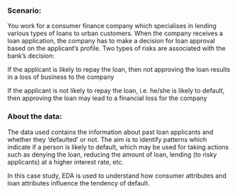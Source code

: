 ### Scenario:
   You work for a consumer finance company which specialises in lending various types of loans to urban customers. When the company receives a loan application, the company has to make a decision for loan approval based on the applicant’s profile. Two types of risks are associated with the bank’s decision:
    
   If the applicant is likely to repay the loan, then not approving the loan results in a loss of business to the company
    
   If the applicant is not likely to repay the loan, i.e. he/she is likely to default, then approving the loan may lead to a financial loss for the company

### About the data:
   The data used  contains the information about past loan applicants and whether they ‘defaulted’ or not. The aim is to identify patterns which indicate if a person is likely to default, which may be used for taking actions such as denying the loan, reducing the amount of loan, lending (to risky applicants) at a higher interest rate, etc.
    
   In this case study, EDA is used to understand how consumer attributes and loan attributes influence the tendency of default.

